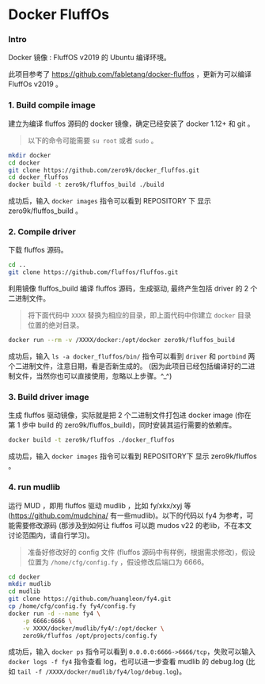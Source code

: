 # Docker FluffOs

### Intro

Docker 镜像 : FluffOS v2019 的 Ubuntu 编译环境。

此项目参考了 https://github.com/fabletang/docker-fluffos ，更新为可以编译 FluffOs v2019 。<br> 

### 1. Build compile image

  建立为编译 fluffos 源码的 docker 镜像，确定已经安装了 docker 1.12+ 和 git 。
>以下的命令可能需要 `su root` 或者 `sudo` 。
```bash
mkdir docker
cd docker 
git clone https://github.com/zero9k/docker_fluffos.git
cd docker_fluffos
docker build -t zero9k/fluffos_build ./build
```
成功后，输入 `docker images` 指令可以看到 REPOSITORY 下 显示 zero9k/fluffos_build 。

### 2. Compile driver

  下载 fluffos 源码。
```bash
cd .. 
git clone https://github.com/fluffos/fluffos.git
```
  利用镜像 fluffos_build 编译 fluffos 源码，生成驱动, 最终产生包括 driver 的 2 个二进制文件。 
>将下面代码中 `XXXX` 替换为相应的目录，即上面代码中你建立 `docker` 目录位置的绝对目录。

```bash
docker run --rm -v /XXXX/docker:/opt/docker zero9k/fluffos_build
```
成功后，输入 `ls -a docker_fluffos/bin/` 指令可以看到 `driver` 和 `portbind` 两个二进制文件，注意日期，看是否新生成的。
(因为此项目已经包括编译好的二进制文件，当然你也可以直接使用，忽略以上步骤。^_^)

### 3. Build driver image

  生成 fluffos 驱动镜像，实际就是把 2 个二进制文件打包进 docker image (你在第 1 步中 build 的 zero9k/fluffos_build)，同时安装其运行需要的依赖库。
```bash
docker build -t zero9k/fluffos ./docker_fluffos
``` 
成功后，输入 `docker images` 指令可以看到 REPOSITORY下 显示 zero9k/fluffos 。

### 4. run mudlib

  运行 MUD ，即用 fluffos 驱动 mudlib ，比如 fy/xkx/xyj 等(https://github.com/mudchina/ 有一些mudlib)。以下的代码以 fy4 为参考，可能需要修改源码 (那涉及到如何让 fluffos 可以跑 mudos v22 的老lib，不在本文讨论范围内，请自行学习)。
>准备好修改好的 config 文件 (fluffos 源码中有样例，根据需求修改)，假设位置为 `/home/cfg/config.fy` ，假设修改后端口为 6666。
```bash
cd docker
mkdir mudlib
cd mudlib
git clone https://github.com/huangleon/fy4.git
cp /home/cfg/config.fy fy4/config.fy
docker run -d --name fy4 \
    -p 6666:6666 \
    -v XXXX/docker/mudlib/fy4/:/opt/docker \
    zero9k/fluffos /opt/projects/config.fy
```
成功后，输入 `docker ps` 指令可以看到 `0.0.0.0:6666->6666/tcp`，失败可以输入 `docker logs -f fy4` 指令查看 log，也可以进一步查看 mudlib 的 debug.log (比如 `tail -f /XXXX/docker/mudlib/fy4/log/debug.log`)。
